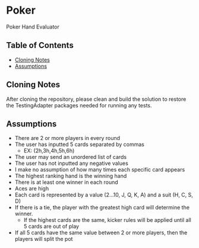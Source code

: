 # Poker

Poker Hand Evaluator

## Table of Contents

- [Cloning Notes](#cloning-notes)
- [Assumptions](#assumptions)

## Cloning Notes

After cloning the repository, please clean and build the solution to restore the TestingAdapter packages needed for running any tests.

## Assumptions

- There are 2 or more players in every round
- The user has inputted 5 cards separated by commas
  - EX: (2h,3h,4h,5h,6h)
- The user may send an unordered list of cards
- The user has not inputted any negative values
- I make no assumption of how many times each specific card appears
- The highest ranking hand is the winning hand
- There is at least one winner in each round
- Aces are high
- Each card is represented by a value (2...10, J, Q, K, A) and a suit (H, C, S, D)
- If there is a tie, the player with the greatest high card will determine the winner.
  - If the highest cards are the same, kicker rules will be applied until all 5 cards are out of play
- If all 5 cards have the same value between 2 or more players, then the players will split the pot

